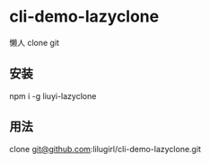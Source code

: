 # cli-demo-lazyclone

懒人 clone git

## 安装

npm i -g liuyi-lazyclone

## 用法

clone git@github.com:lilugirl/cli-demo-lazyclone.git
